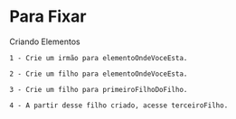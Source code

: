 # Para Fixar

Criando Elementos

    1 - Crie um irmão para elementoOndeVoceEsta.

    2 - Crie um filho para elementoOndeVoceEsta.

    3 - Crie um filho para primeiroFilhoDoFilho.

    4 - A partir desse filho criado, acesse terceiroFilho.